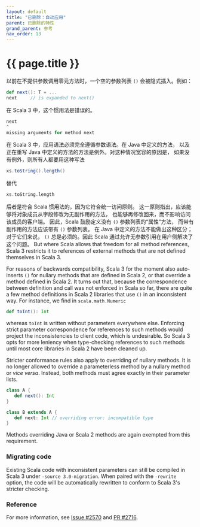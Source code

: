```yaml
---
layout: default
title: "已删除：自动应用"
parent: 已删除的特性
grand_parent: 参考
nav_order: 13
---
```


# {{ page.title }}

以前在不提供参数调用零元方法时，一个空的参数列表 `()` 会被隐式插入。例如：

```scala
def next(): T = ...
next     // is expanded to next()
```

在 Scala 3 中，这个惯用法是错误的。

```scala
next
^
missing arguments for method next
```

在 Scala 3 中，应用语法必须完全遵循参数语法。在 Java 中定义的方法，
以及正在重写 Java 中定义的方法的方法是例外。对这种情况宽容的原因是，
如果没有例外，则所有人都要用这种写法

```scala
xs.toString().length()
```

替代

```scala
xs.toString.length
```

后者是符合 Scala 惯用法的，因为它符合统一访问原则。
这一原则指出，应该能够将对象成员从字段修改为无副作用的方法，
也能够再修改回来，而不影响访问该成员的客户端。
因此，Scala 鼓励定义没有 `()` 参数列表的“属性”方法，
而带有副作用的方法应该带有 `()` 参数列表。
在 Java 中定义的方法不能做出这种区分；对于它们来说，
`()` 总是必须的。因此 Scala 通过允许无参数引用在用户侧解决了这个问题。
But where Scala allows that freedom for all method references, Scala 3
restricts it to references of external methods that are not defined
themselves in Scala 3.

For reasons of backwards compatibility, Scala 3 for the moment also
auto-inserts `()` for nullary methods that are defined in Scala 2, or
that override a method defined in Scala 2. It turns out that, because
the correspondence between definition and call was not enforced in
Scala so far, there are quite a few method definitions in Scala 2
libraries that use `()` in an inconsistent way. For instance, we
find in `scala.math.Numeric`

```scala
def toInt(): Int
```

whereas `toInt` is written without parameters everywhere
else. Enforcing strict parameter correspondence for references to
such methods would project the inconsistencies to client code, which
is undesirable. So Scala 3 opts for more leniency when type-checking
references to such methods until most core libraries in Scala 2 have
been cleaned up.

Stricter conformance rules also apply to overriding of nullary
methods.  It is no longer allowed to override a parameterless method
by a nullary method or _vice versa_. Instead, both methods must agree
exactly in their parameter lists.

```scala
class A {
   def next(): Int
}

class B extends A {
   def next: Int // overriding error: incompatible type
}
```

Methods overriding Java or Scala 2 methods are again exempted from this
requirement.

### Migrating code

Existing Scala code with inconsistent parameters can still be compiled
in Scala 3 under `-source 3.0-migration`. When paired with the `-rewrite`
option, the code will be automatically rewritten to conform to Scala 3's
stricter checking.

### Reference

For more information, see [Issue #2570](https://github.com/lampepfl/dotty/issues/2570) and [PR #2716](https://github.com/lampepfl/dotty/pull/2716).
